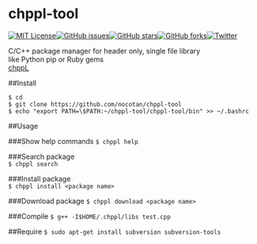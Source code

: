 # chppl-tool
[![MIT License](http://img.shields.io/badge/license-MIT-blue.svg?style=flat)](LICENSE)[![GitHub issues](https://img.shields.io/github/issues/nocotan/chppl-tool.svg)](https://github.com/nocotan/chppl-tool/issues)[![GitHub stars](https://img.shields.io/github/stars/nocotan/chppl-tool.svg)](https://github.com/nocotan/chppl-tool/stargazers)[![GitHub forks](https://img.shields.io/github/forks/nocotan/chppl-tool.svg)](https://github.com/nocotan/chppl-tool/network)[![Twitter](https://img.shields.io/twitter/url/https/github.com/nocotan/chppl-tool.svg?style=social)](https://twitter.com/intent/tweet?text=Wow:&url=%5Bobject%20Object%5D)

C/C++ package manager for header only, single file library  
like Python pip or Ruby gems  
[chppL](https://chppl.herokuapp.com/)  


##Install

```
$ cd  
$ git clone https://github.com/nocotan/chppl-tool  
$ echo "export PATH=\$PATH:~/chppl-tool/chppl-tool/bin" >> ~/.bashrc
```  


##Usage   

###Show help commands
```$ chppl help```

###Search package  
```$ chppl search```  

###Install package  
```$ chppl install <package name>```  

###Download package
```$ chppl download <package name>```

###Compile
```$ g++ -I$HOME/.chppl/libs test.cpp```  

##Require
```$ sudo apt-get install subversion subversion-tools```
